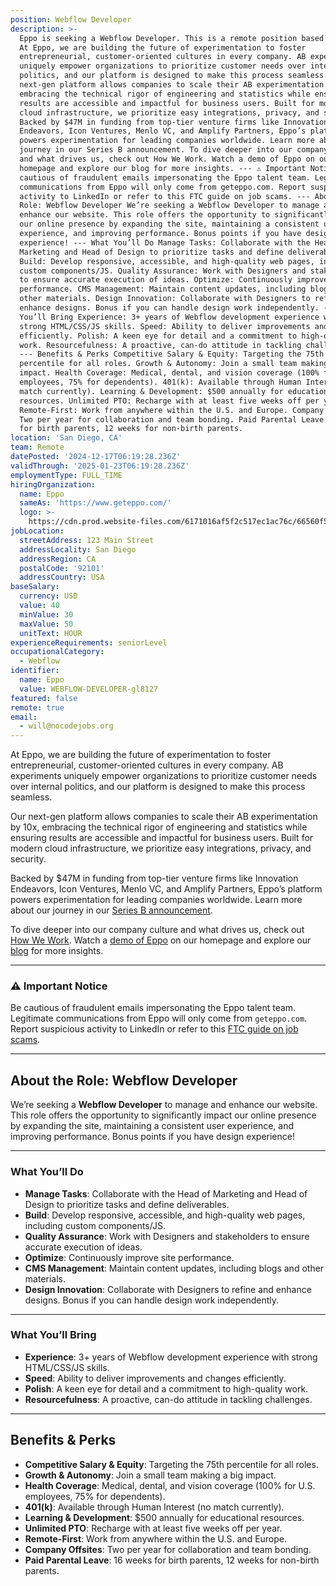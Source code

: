 ```yaml
---
position: Webflow Developer
description: >-
  Eppo is seeking a Webflow Developer. This is a remote position based in USA.
  At Eppo, we are building the future of experimentation to foster
  entrepreneurial, customer-oriented cultures in every company. AB experiments
  uniquely empower organizations to prioritize customer needs over internal
  politics, and our platform is designed to make this process seamless. Our
  next-gen platform allows companies to scale their AB experimentation by 10x,
  embracing the technical rigor of engineering and statistics while ensuring
  results are accessible and impactful for business users. Built for modern
  cloud infrastructure, we prioritize easy integrations, privacy, and security.
  Backed by $47M in funding from top-tier venture firms like Innovation
  Endeavors, Icon Ventures, Menlo VC, and Amplify Partners, Eppo’s platform
  powers experimentation for leading companies worldwide. Learn more about our
  journey in our Series B announcement. To dive deeper into our company culture
  and what drives us, check out How We Work. Watch a demo of Eppo on our
  homepage and explore our blog for more insights. --- ⚠️ Important Notice Be
  cautious of fraudulent emails impersonating the Eppo talent team. Legitimate
  communications from Eppo will only come from geteppo.com. Report suspicious
  activity to LinkedIn or refer to this FTC guide on job scams. --- About the
  Role: Webflow Developer We’re seeking a Webflow Developer to manage and
  enhance our website. This role offers the opportunity to significantly impact
  our online presence by expanding the site, maintaining a consistent user
  experience, and improving performance. Bonus points if you have design
  experience! --- What You’ll Do Manage Tasks: Collaborate with the Head of
  Marketing and Head of Design to prioritize tasks and define deliverables.
  Build: Develop responsive, accessible, and high-quality web pages, including
  custom components/JS. Quality Assurance: Work with Designers and stakeholders
  to ensure accurate execution of ideas. Optimize: Continuously improve site
  performance. CMS Management: Maintain content updates, including blogs and
  other materials. Design Innovation: Collaborate with Designers to refine and
  enhance designs. Bonus if you can handle design work independently. --- What
  You’ll Bring Experience: 3+ years of Webflow development experience with
  strong HTML/CSS/JS skills. Speed: Ability to deliver improvements and changes
  efficiently. Polish: A keen eye for detail and a commitment to high-quality
  work. Resourcefulness: A proactive, can-do attitude in tackling challenges.
  --- Benefits & Perks Competitive Salary & Equity: Targeting the 75th
  percentile for all roles. Growth & Autonomy: Join a small team making a big
  impact. Health Coverage: Medical, dental, and vision coverage (100% for U.S.
  employees, 75% for dependents). 401(k): Available through Human Interest (no
  match currently). Learning & Development: $500 annually for educational
  resources. Unlimited PTO: Recharge with at least five weeks off per year.
  Remote-First: Work from anywhere within the U.S. and Europe. Company Offsites:
  Two per year for collaboration and team bonding. Paid Parental Leave: 16 weeks
  for birth parents, 12 weeks for non-birth parents.
location: 'San Diego, CA'
team: Remote
datePosted: '2024-12-17T06:19:28.236Z'
validThrough: '2025-01-23T06:19:28.236Z'
employmentType: FULL_TIME
hiringOrganization:
  name: Eppo
  sameAs: 'https://www.geteppo.com/'
  logo: >-
    https://cdn.prod.website-files.com/6171016af5f2c517ec1ac76c/66560f5252e5a5a68f9c0d29_eppo-logo.svg
jobLocation:
  streetAddress: 123 Main Street
  addressLocality: San Diego
  addressRegion: CA
  postalCode: '92101'
  addressCountry: USA
baseSalary:
  currency: USD
  value: 40
  minValue: 30
  maxValue: 50
  unitText: HOUR
experienceRequirements: seniorLevel
occupationalCategory:
  - Webflow
identifier:
  name: Eppo
  value: WEBFLOW-DEVELOPER-gl8127
featured: false
remote: true
email:
  - will@nocodejobs.org
---
```



At Eppo, we are building the future of experimentation to foster entrepreneurial, customer-oriented cultures in every company. AB experiments uniquely empower organizations to prioritize customer needs over internal politics, and our platform is designed to make this process seamless.  

Our next-gen platform allows companies to scale their AB experimentation by 10x, embracing the technical rigor of engineering and statistics while ensuring results are accessible and impactful for business users. Built for modern cloud infrastructure, we prioritize easy integrations, privacy, and security.  

Backed by $47M in funding from top-tier venture firms like Innovation Endeavors, Icon Ventures, Menlo VC, and Amplify Partners, Eppo’s platform powers experimentation for leading companies worldwide. Learn more about our journey in our [Series B announcement](#).  

To dive deeper into our company culture and what drives us, check out [How We Work](#). Watch a [demo of Eppo](#) on our homepage and explore our [blog](#) for more insights.  

---

### ⚠️ **Important Notice**  
Be cautious of fraudulent emails impersonating the Eppo talent team. Legitimate communications from Eppo will only come from `geteppo.com`. Report suspicious activity to LinkedIn or refer to this [FTC guide on job scams](https://consumer.ftc.gov/consumer-alerts/2023/08/scammers-impersonate-well-known-companies-recruit-fake-jobs-linkedin-and-other-job-platforms).  

---

## About the Role: Webflow Developer  

We’re seeking a **Webflow Developer** to manage and enhance our website. This role offers the opportunity to significantly impact our online presence by expanding the site, maintaining a consistent user experience, and improving performance. Bonus points if you have design experience!  

---

### What You’ll Do  

- **Manage Tasks**: Collaborate with the Head of Marketing and Head of Design to prioritize tasks and define deliverables.  
- **Build**: Develop responsive, accessible, and high-quality web pages, including custom components/JS.  
- **Quality Assurance**: Work with Designers and stakeholders to ensure accurate execution of ideas.  
- **Optimize**: Continuously improve site performance.  
- **CMS Management**: Maintain content updates, including blogs and other materials.  
- **Design Innovation**: Collaborate with Designers to refine and enhance designs. Bonus if you can handle design work independently.  

---

### What You’ll Bring  

- **Experience**: 3+ years of Webflow development experience with strong HTML/CSS/JS skills.  
- **Speed**: Ability to deliver improvements and changes efficiently.  
- **Polish**: A keen eye for detail and a commitment to high-quality work.  
- **Resourcefulness**: A proactive, can-do attitude in tackling challenges.  

---

## Benefits & Perks  

- **Competitive Salary & Equity**: Targeting the 75th percentile for all roles.  
- **Growth & Autonomy**: Join a small team making a big impact.  
- **Health Coverage**: Medical, dental, and vision coverage (100% for U.S. employees, 75% for dependents).  
- **401(k)**: Available through Human Interest (no match currently).  
- **Learning & Development**: $500 annually for educational resources.  
- **Unlimited PTO**: Recharge with at least five weeks off per year.  
- **Remote-First**: Work from anywhere within the U.S. and Europe.  
- **Company Offsites**: Two per year for collaboration and team bonding.  
- **Paid Parental Leave**: 16 weeks for birth parents, 12 weeks for non-birth parents.  
